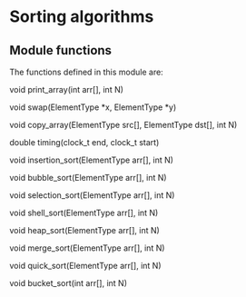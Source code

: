 # Sorting algorithms

## Module functions
The functions defined in this module are:

void print_array(int arr[], int N)

void swap(ElementType *x, ElementType *y)

void copy_array(ElementType src[], ElementType dst[], int N)

double timing(clock\_t end, clock\_t start)

void insertion_sort(ElementType arr[], int N)

void bubble_sort(ElementType arr[], int N)

void selection_sort(ElementType arr[], int N)

void shell_sort(ElementType arr[], int N)

void heap_sort(ElementType arr[], int N)

void merge_sort(ElementType arr[], int N)

void quick_sort(ElementType arr[], int N)

void bucket_sort(int arr[], int N)
